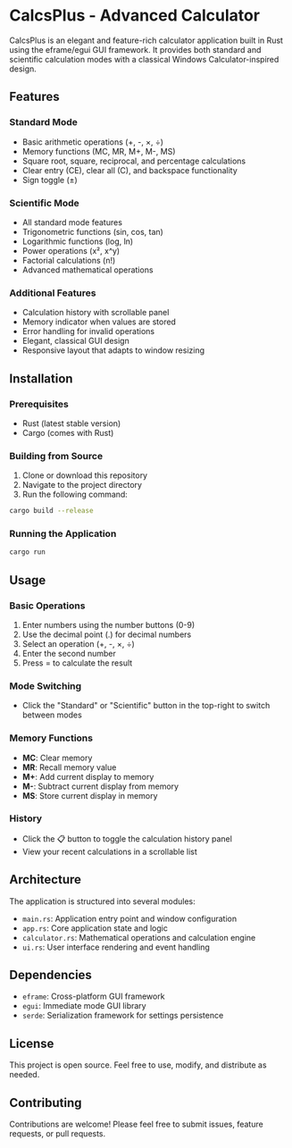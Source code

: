 # CalcsPlus - Advanced Calculator

CalcsPlus is an elegant and feature-rich calculator application built in Rust using the eframe/egui GUI framework. It provides both standard and scientific calculation modes with a classical Windows Calculator-inspired design.

## Features

### Standard Mode
- Basic arithmetic operations (+, -, ×, ÷)
- Memory functions (MC, MR, M+, M-, MS)
- Square root, square, reciprocal, and percentage calculations
- Clear entry (CE), clear all (C), and backspace functionality
- Sign toggle (±)

### Scientific Mode
- All standard mode features
- Trigonometric functions (sin, cos, tan)
- Logarithmic functions (log, ln)
- Power operations (x², x^y)
- Factorial calculations (n!)
- Advanced mathematical operations

### Additional Features
- Calculation history with scrollable panel
- Memory indicator when values are stored
- Error handling for invalid operations
- Elegant, classical GUI design
- Responsive layout that adapts to window resizing

## Installation

### Prerequisites
- Rust (latest stable version)
- Cargo (comes with Rust)

### Building from Source
1. Clone or download this repository
2. Navigate to the project directory
3. Run the following command:

```bash
cargo build --release
```

### Running the Application
```bash
cargo run
```

## Usage

### Basic Operations
1. Enter numbers using the number buttons (0-9)
2. Use the decimal point (.) for decimal numbers
3. Select an operation (+, -, ×, ÷)
4. Enter the second number
5. Press = to calculate the result

### Mode Switching
- Click the "Standard" or "Scientific" button in the top-right to switch between modes

### Memory Functions
- **MC**: Clear memory
- **MR**: Recall memory value
- **M+**: Add current display to memory
- **M-**: Subtract current display from memory
- **MS**: Store current display in memory

### History
- Click the 📋 button to toggle the calculation history panel
- View your recent calculations in a scrollable list

## Architecture

The application is structured into several modules:

- `main.rs`: Application entry point and window configuration
- `app.rs`: Core application state and logic
- `calculator.rs`: Mathematical operations and calculation engine
- `ui.rs`: User interface rendering and event handling

## Dependencies

- `eframe`: Cross-platform GUI framework
- `egui`: Immediate mode GUI library
- `serde`: Serialization framework for settings persistence

## License

This project is open source. Feel free to use, modify, and distribute as needed.

## Contributing

Contributions are welcome! Please feel free to submit issues, feature requests, or pull requests.
